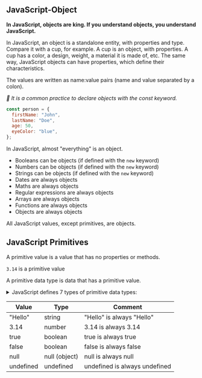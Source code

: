 ## JavaScript-Object

**In JavaScript, objects are king. If you understand objects, you understand JavaScript.**

In JavaScript, an object is a standalone entity, with properties and type. Compare it with a cup, for example. A cup is an object, with properties. A cup has a color, a design, weight, a material it is made of, etc. The same way, JavaScript objects can have properties, which define their characteristics.

The values are written as name:value pairs (name and value separated by a colon).

_🔰 It is a common practice to declare objects with the const keyword._

```javascript
const person = {
  firstName: "John",
  lastName: "Doe",
  age: 50,
  eyeColor: "blue",
};
```

In JavaScript, almost "everything" is an object.

- Booleans can be objects (if defined with the `new` keyword)
- Numbers can be objects (if defined with the `new` keyword)
- Strings can be objects (if defined with the `new` keyword)
- Dates are always objects
- Maths are always objects
- Regular expressions are always objects
- Arrays are always objects
- Functions are always objects
- Objects are always objects

All JavaScript values, except primitives, are objects.

## JavaScript Primitives

A primitive value is a value that has no properties or methods.

`3.14` is a primitive value

A primitive data type is data that has a primitive value.

<details>
<summary>JavaScript defines 7 types of primitive data types:</summary>
* string
* number
* boolean
* null
* undefined
* symbol
* bigint
</details>

| Value     | Type          | Comment                       |
| --------- | ------------- | ----------------------------- |
| "Hello"   | string        | "Hello" is always "Hello"     |
| 3.14      | number        | 3.14 is always 3.14           |
| true      | boolean       | true is always true           |
| false     | boolean       | false is always false         |
| null      | null (object) | null is always null           |
| undefined | undefined     | undefined is always undefined |
